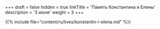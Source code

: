 +++
draft = false
hidden = true
linkTitle = 'Память Константина и Елены'
description = '3 июня'
weight = 3
+++

{{% include file="content/ru/lives/konstantin-i-elena.md" %}}
